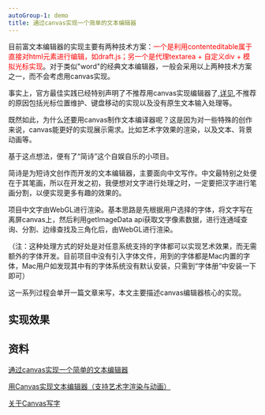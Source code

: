```yaml
---
autoGroup-1: demo
title: 通过canvas实现一个简单的文本编辑器
---
```

目前富文本编辑器的实现主要有两种技术方案：<span style="color: red">一个是利用contenteditable属于直接对html元素进行编辑，如draft.js；另一个是代理textarea + 自定义div + 模拟光标实现</span>。对于类似"word"的经典文本编辑器，一般会采用以上两种技术方案之一，而不会考虑用canvas实现。

事实上，官方最佳实践已经特别声明了不推荐用canvas实现编辑器了,[详见](https://html.spec.whatwg.org/multipage/#best-practices),不推荐的原因包括光标位置维护、键盘移动的实现以及没有原生文本输入处理等。

既然如此，为什么还要用canvas制作文本编译器呢？这是因为对一些特殊的创作来说，canvas能更好的实现展示需求。比如艺术字效果的渲染，以及文本、背景动画等。

基于这点想法，便有了“简诗”这个自娱自乐的小项目。

简诗是为短诗文创作而开发的文本编辑器，主要面向中文写作。中文最特别之处便在于其笔画，所以在开发之初，我便想对文字进行处理之时，一定要把汉字进行笔画分割，以便实现更多有趣的效果的。

项目中文字由WebGL进行渲染。基本思路是先根据用户选择的字体，将文字写在离屏canvas上，然后利用getImageData api获取文字像素数据，进行连通域查询、分割、边缘查找及三角化后，由WebGL进行渲染。

（注：这种处理方式的好处是对任意系统支持的字体都可以实现艺术效果，而无需额外的字体开发。目前项目中没有引入字体文件，用到的字体都是Mac内置的字体，Mac用户如发现其中有的字体系统没有默认安装，只需到“字体册”中安装一下即可）

这一系列过程会单开一篇文章来写，本文主要描述canvas编辑器核心的实现。

## 实现效果



## 资料
[通过canvas实现一个简单的文本编辑器](https://github.com/forthealllight/blog/issues/60)

[用Canvas实现文本编辑器（支持艺术字渲染与动画）](https://segmentfault.com/a/1190000008816574)

[关于Canvas写字](https://www.jianshu.com/p/2b8f8cc7afeb)


